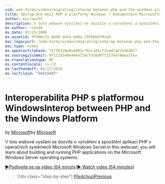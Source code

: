 ```yaml
---
uid: web-forms/videos/migrating/interop-between-php-and-the-windows-platform
title: Spolupráce mezi PHP a platformy Windows | Dokumentace Microsoftu
author: microsoft
description: V toto webové vysílání se dozvíte o vytváření a spouštění aplikací PHP v operačních systémech Microsoft Windows Server.
ms.author: riande
ms.date: 07/25/2006
ms.assetid: 97906c51-8b99-4454-bd0a-29fb8b6f0ce9
msc.legacyurl: /web-forms/videos/migrating/interop-between-php-and-the-windows-platform
msc.type: video
ms.openlocfilehash: 72ff6228e9a4983c701c101cf3ced7a816363017
ms.sourcegitcommit: 0f1119340e4464720cfd16d0ff15764746ea1fea
ms.translationtype: MT
ms.contentlocale: cs-CZ
ms.lasthandoff: 04/17/2019
ms.locfileid: "59415697"
---
```

# <a name="interop-between-php-and-the-windows-platform"></a><span data-ttu-id="0bba0-103">Interoperabilita PHP s platformou Windows</span><span class="sxs-lookup"><span data-stu-id="0bba0-103">Interop between PHP and the Windows Platform</span></span>

<span data-ttu-id="0bba0-104">by [Microsoft](https://github.com/microsoft)</span><span class="sxs-lookup"><span data-stu-id="0bba0-104">by [Microsoft](https://github.com/microsoft)</span></span>

<span data-ttu-id="0bba0-105">V toto webové vysílání se dozvíte o vytváření a spouštění aplikací PHP v operačních systémech Microsoft Windows Server.</span><span class="sxs-lookup"><span data-stu-id="0bba0-105">In this webcast, you will learn about building and running PHP applications on the Microsoft Windows Server operating systems.</span></span>

[<span data-ttu-id="0bba0-106">&#9654;Podívejte se na video (64 minuty)</span><span class="sxs-lookup"><span data-stu-id="0bba0-106">&#9654; Watch video (64 minutes)</span></span>](https://channel9.msdn.com/Blogs/ASP-NET-Site-Videos/interop-between-php-and-the-windows-platform)

> [!div class="step-by-step"]
> [<span data-ttu-id="0bba0-107">Předchozí</span><span class="sxs-lookup"><span data-stu-id="0bba0-107">Previous</span></span>](introduction-to-aspnet-for-coldfusion-developers-building-an-aspnet-application.md)
